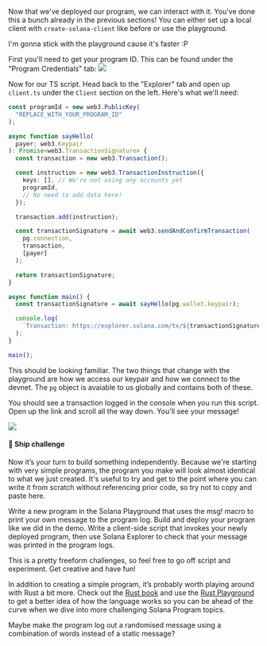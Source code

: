 Now that we've deployed our program, we can interact with it. You've done this a bunch already in the previous sections! You can either set up a local client with `create-solana-client` like before or use the playground.

I'm gonna stick with the playground cause it's faster :P

First you'll need to get your program ID. This can be found under the "Program Credentials" tab:
![](https://hackmd.io/_uploads/SJWuDC1Nj.png)

Now for our TS script. Head back to the "Explorer" tab and open up `client.ts` under the `Client` section on the left. Here's what we'll need:
```ts
const programId = new web3.PublicKey(
  "REPLACE_WITH_YOUR_PROGRAM_ID"
);

async function sayHello(
  payer: web3.Keypair
): Promise<web3.TransactionSignature> {
  const transaction = new web3.Transaction();

  const instruction = new web3.TransactionInstruction({
    keys: [], // We're not using any accounts yet
    programId,
    // No need to add data here!
  });

  transaction.add(instruction);

  const transactionSignature = await web3.sendAndConfirmTransaction(
    pg.connection,
    transaction,
    [payer]
  );

  return transactionSignature;
}

async function main() {
  const transactionSignature = await sayHello(pg.wallet.keypair);

  console.log(
    `Transaction: https://explorer.solana.com/tx/${transactionSignature}?cluster=devnet`
  );
}

main();
```
This should be looking familiar. The two things that change with the playground are how we access our keypair and how we connect to the devnet. The `pg` object is avaiable to us globally and contains both of these.

You should see a transaction logged in the console when you run this script. Open up the link and scroll all the way down. You'll see your message!

![](https://hackmd.io/_uploads/HJzPY014o.png)

#### 🚢 Ship challenge
Now it’s your turn to build something independently. Because we're starting with very simple programs, the program you make will look almost identical to what we just created. It's useful to try and get to the point where you can write it from scratch without referencing prior code, so try not to copy and paste here.

Write a new program in the Solana Playground that uses the msg! macro to print your own message to the program log. Build and deploy your program like we did in the demo. Write a client-side script that invokes your newly deployed program, then use Solana Explorer to check that your message was printed in the program logs. 

This is a pretty freeform challenges, so feel free to go off script and experiment. Get creative and have fun!

In addition to creating a simple program, it’s probably worth playing around with Rust a bit more. Check out the [Rust book](https://doc.rust-lang.org/book/) and use the [Rust Playground](https://play.rust-lang.org/) to get a better idea of how the language works so you can be ahead of the curve when we dive into more challenging Solana Program topics.

Maybe make the program log out a randomised message using a combination of words instead of a static message? 
